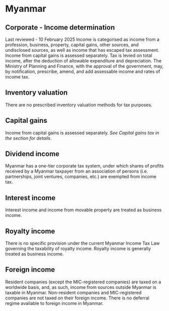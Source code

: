 # Myanmar
## Corporate - Income determination
Last reviewed - 10 February 2025
Income is categorised as income from a profession, business, property, capital gains, other sources, and undisclosed sources, as well as income that has escaped tax assessment. Income from capital gains is assessed separately.
Tax is levied on total income, after the deduction of allowable expenditure and depreciation.
The Ministry of Planning and Finance, with the approval of the government, may, by notification, prescribe, amend, and add assessable income and rates of income tax.
## Inventory valuation
There are no prescribed inventory valuation methods for tax purposes.
## Capital gains
Income from capital gains is assessed separately. _See Capital gains tax in the section for details_.
## Dividend income
Myanmar has a one-tier corporate tax system, under which shares of profits received by a Myanmar taxpayer from an association of persons (i.e. partnerships, joint ventures, companies, etc.) are exempted from income tax.
## Interest income
Interest income and income from movable property are treated as business income.
## Royalty income
There is no specific provision under the current Myanmar Income Tax Law governing the taxability of royalty income. Royalty income is generally treated as business income.
## Foreign income
Resident companies (except the MIC-registered companies) are taxed on a worldwide basis, and, as such, income from sources outside Myanmar is taxable in Myanmar.
Non-resident companies and MIC-registered companies are not taxed on their foreign income.
There is no deferral regime available to foreign income in Myanmar.
